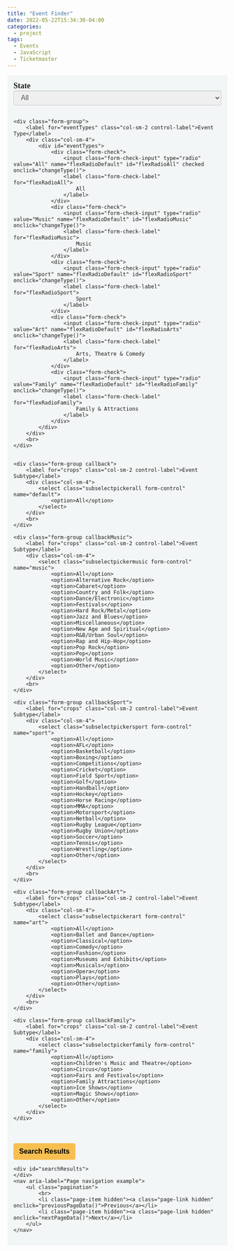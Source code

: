 ```yaml
---
title: "Event Finder"
date: 2022-05-22T15:34:30-04:00
categories:
  - project
tags:
  - Events
  - JavaScript
  - Ticketmaster
---
```


<!-- Latest compiled and minified JavaScript -->
<!-- First include jquery js -->
<script src="//code.jquery.com/jquery-1.12.0.min.js"></script>
<script src="//code.jquery.com/jquery-migrate-1.2.1.min.js"></script>

<!-- Then include bootstrap js -->
<script src="https://maxcdn.bootstrapcdn.com/bootstrap/3.3.6/js/bootstrap.min.js" integrity="sha384-0mSbJDEHialfmuBBQP6A4Qrprq5OVfW37PRR3j5ELqxss1yVqOtnepnHVP9aJ7xS" crossorigin="anonymous"></script>

<style>
	form br {
	    display: initial;
	}
	label {
	    display: initial !important;
	    font-family: var( --e-global-typography-text-font-family ), Sans-serif;
	    margin-bottom: 5px;
	    font-size: 18px;
	}
	form {
	    margin: 0 0 5px 0;
	    padding: 1em;
	    background-color: #f3f6f6;
	}
	.elementor-widget-text-editor {
		color: #212529;
		font-family: var( --e-global-typography-text-font-family ), Sans-serif;
		font-weight: var( --e-global-typography-text-font-weight );
	}
	
	label {
		display: initial !important;
		font-family: var( --e-global-typography-text-font-family ), Sans-serif;
		margin-bottom: 5px;
	}
	
	.form-group.callbackFamily {
		padding-bottom: 30.39px;
	}
	
	label.col-sm-2.control-label {font-family: var( --e-global-typography-text-font-family ), Sans-serif;
	font-weight: bold;font-size: 18px;margin-bottom: 10px;}
	.well {
	color: #212529;
	border-radius: 0.25rem;
	font-family: var( --e-global-typography-text-font-family ), Sans-serif;
	font-weight: var( --e-global-typography-text-font-weight );
	font-size: 16px;
	min-height: 20px;
	padding: 19px;
	margin-bottom: 20px;
	background-color: #f1f1f1;
	border: 1px solid #ced4da;
	border-radius: 4px
	px
	;
	-webkit-box-shadow: inset 0 1px 1px rgb(0 0 0 / 5%);
	box-shadow: inset 0 1px 1px rgb(0 0 0 / 5%);
	}
	.hidden {
	display: none;
	}

	.pagination>li>a, .pagination>li>span {position: relative;
	float: left;
	padding: 6px 12px;
	line-height: 1.5;
	color: #000;
	text-transform: uppercase;text-align: center;text-decoration: none;
	background-color: #F7BF50;
	border: 1px solid #ddd;font-weight: 600;font-size: 1rem;font-family: Montserrat,sans-serif;
    border-top-left-radius: 4px;
    border-bottom-left-radius: 4px;}

	.pagination>li:last-child>a, .pagination>li:last-child>span {border-top-right-radius: 0.25rem;
    border-bottom-right-radius: 0.25rem;
    border-top-left-radius: 0 !important;
    border-bottom-left-radius: 0 !important;}

	.pagination>li:last-child>a, .pagination>li:last-child>span {border-top-right-radius: 4px;
	border-bottom-right-radius: 4px;}

	li.page-item {}

	.pagination>li {display: inline;}

	li.page-item {}

	.pagination>li:first-child>a, .pagination>li:first-child>span {margin-left: 0;
	border-top-left-radius: 4px;
	border-bottom-left-radius: 4px;margin-left: -18px;}

	.pagination>li>a:hover {color: #fff;}
	.btn {
	font-weight: 600;
	font-size: 16px !important;
	display: inline-block;
	color: #212529;
	background-color: #545b62;
	text-align: center;
	vertical-align: middle;
	-webkit-user-select: none;
	-moz-user-select: none;
	-ms-user-select: none;
	user-select: none;
	background-color: transparent;
	border: 1px solid transparent;
	padding: 0.375rem 0.75rem;
	font-size: 1rem;
	line-height: 1.5;
	border-radius: 0.25rem;
	transition: color .15s ease-in-out,background-color .15s ease-in-out,border-color .15s ease-in-out,box-shadow .15s
	ease-in-out;
	}
	.btn-secondary, .btn-secondary:focus, .btn-secondary:active {
	color: #000;
	background-color: #F7BF50 !important;
	border-color: #F7BF50 !important;
	box-shadow: none;
	}
	body {
	padding-top: 50px;
	overflow: hidden;
	font-family: Calibri, "Times new roman", Serif;
	}
	.form-control {display: block;
	width: 100%;
	height: 34px;
	padding: 6px 12px;
	font-size: 16px;
	line-height: 1.42857143;
	color: #555;
	
	background-image: none;
	border: 1px solid #ccc;
	left: 100px;border-radius: 4px;
	-webkit-box-shadow: inset 0 1px 1px rgb(0 0 0 / 8%);
	box-shadow: inset 0 1px 1px rgb(0 0 0 / 8%);
	-webkit-transition: border-color ease-in-out .15s,-webkit-box-shadow ease-in-out .15s;
	-o-transition: border-color ease-in-out .15s,box-shadow ease-in-out .15s;
	transition: border-color ease-in-out .15s,box-shadow ease-in-out .15s;}

	input[type=text] {background-color: #f1f1f1;width: 100%;}

	.btn-block {width: 100%;}

	.form-group {}

	.rowClear {
	display: flex;
	flex-wrap: none;
	margin-right: -15px;
	margin-left: 0px;
	margin-top: -38px;
	}

	.btn-secondary:hover {color: #fff;}

	.btn-default:hover {color: #fff;}

	.btn-default {color: #fff;background: #32373C;}

	.btn-default:hover {border-color: #F7BF50;color: #000;background: #F7BF50;}

	.row {
	display: flex;
	flex-wrap: wrap;
	margin-right: 0px;
	margin-left: 0px;
	margin-top: 50px;}

	#wrapper {
	min-height: 100%;
	height: 100%;
	width: 100%;
	position: absolute;
	top: 0px;
	left: 0;
	display: inline-block;
	}
	#main-wrapper {
	height: 100%;
	overflow-y: auto;
	padding: 50px 0 0px 0;
	}

	#main {
	position: relative;
	height: 100%;
	overflow-y: auto;
	padding: 0 15px;
	}

	#sidebar-wrapper {
	height: 100%;
	padding: 50px 0 0px 0;
	position: fixed;
	border-right: 1px solid gray;
	}

	#sidebar {
	position: relative;
	height: 100%;
	overflow-y: auto;
	}

	#sidebar .list-group-item {
	border-radius: 0;
	border-left: 0;
	border-right: 0;
	border-top: 0;
	}

	.headline {
	width: 100%;
	height: 40px;
	background: #eee;
	margin-bottom: 20px;
	border-top: solid 1px #ccc;
	border-bottom: solid 1px #ccc;
	}

	.headline p {
	position: relative;
	top: 10px;
	left: 150px;
	font-weight: 700;
	}

	.btn {
	display: inline-block;
	}

	@media (max-width: 992px) {
	body {
	padding-top: 0px;
	}
	}

	@media (min-width: 992px) {
	#main-wrapper {
	float: right;
	}
	}

	@media (max-width: 992px) {
	#main-wrapper {
	padding-top: 0px;
	}
	}

	@media (max-width: 992px) {
	#sidebar-wrapper {
	position: static;
	height: auto;
	max-height: 300px;
	border-right: 0;
	}
	}
	.callback{

	}
	.callbackMusic{
	display:none;
	}
	.callbackSport{
	display:none;
	}
	.callbackArt{
	display:none;
	}
	.callbackFamily{
	display:none;
	}
	body{
	overflow:scroll
	}
	summary {
	display: list-item
	}
	
	
</style>

<form class="form-horizontal">
	<div class="form-group">
		<label for="state" class="col-sm-2 control-label">State</label>
		<div class="col-sm-4">
			<select class="selectpicker form-control" name="state">
				<option>All</option>
				<option>New South Wales</option>
				<option>Victoria</option>
				<option>Queensland</option>
				<option>South Australia</option>
				<option>Western Australia</option>
				<option>Tasmania</option>
				<option>Northern Territory</option>
				<option>Australian Capital Territory</option>
			</select>
		</div>
		<br>
	</div>

	<div class="form-group">
		<label for="eventTypes" class="col-sm-2 control-label">Event Type</label>
		<div class="col-sm-4">
            <div id="eventTypes">
                <div class="form-check">
                    <input class="form-check-input" type="radio" value="All" name="flexRadioDefault" id="flexRadioAll" checked onclick="changeType()">
                    <label class="form-check-label" for="flexRadioAll">
                        All
                    </label>
                </div>
                <div class="form-check">
                    <input class="form-check-input" type="radio" value="Music" name="flexRadioDefault" id="flexRadioMusic" onclick="changeType()">
                    <label class="form-check-label" for="flexRadioMusic">
                        Music
                    </label>
                </div>
                <div class="form-check">
                    <input class="form-check-input" type="radio" value="Sport" name="flexRadioDefault" id="flexRadioSport" onclick="changeType()">
                    <label class="form-check-label" for="flexRadioSport">
                        Sport
                    </label>
                </div>
                <div class="form-check">
                    <input class="form-check-input" type="radio" value="Art" name="flexRadioDefault" id="flexRadioArts" onclick="changeType()">
                    <label class="form-check-label" for="flexRadioArts">
                        Arts, Theatre & Comedy
                    </label>
                </div>
                <div class="form-check">
                    <input class="form-check-input" type="radio" value="Family" name="flexRadioDefault" id="flexRadioFamily" onclick="changeType()">
                    <label class="form-check-label" for="flexRadioFamily">
                        Family & Attractions
                    </label>
                </div>
            </div>
		</div>
		<br>
	</div>
   

	<div class="form-group callback">
		<label for="crops" class="col-sm-2 control-label">Event Subtype</label>
		<div class="col-sm-4">
			<select class="subselectpickerall form-control" name="default">
				<option>All</option>
			</select>
		</div>
		<br>
	</div>

	<div class="form-group callbackMusic">
		<label for="crops" class="col-sm-2 control-label">Event Subtype</label>
		<div class="col-sm-4">
			<select class="subselectpickermusic form-control" name="music">
				<option>All</option>
				<option>Alternative Rock</option>
				<option>Cabaret</option>
				<option>Country and Folk</option>
				<option>Dance/Electronic</option>
				<option>Festivals</option>
				<option>Hard Rock/Metal</option>
				<option>Jazz and Blues</option>
				<option>Miscellaneous</option>
				<option>New Age and Spiritual</option>
				<option>R&B/Urban Soul</option>
				<option>Rap and Hip-Hop</option>
				<option>Pop Rock</option>
				<option>Pop</option>
				<option>World Music</option>
				<option>Other</option>
			</select>
		</div>
		<br>
	</div>

	<div class="form-group callbackSport">
		<label for="crops" class="col-sm-2 control-label">Event Subtype</label>
		<div class="col-sm-4">
			<select class="subselectpickersport form-control" name="sport">
				<option>All</option>
				<option>AFL</option>
				<option>Basketball</option>
				<option>Boxing</option>
				<option>Competitions</option>
				<option>Cricket</option>
				<option>Field Sport</option>
				<option>Golf</option>
				<option>Handball</option>
				<option>Hockey</option>
				<option>Horse Racing</option>
				<option>MMA</option>
				<option>Motorsport</option>
				<option>Netball</option>
				<option>Rugby League</option>
				<option>Rugby Union</option>
				<option>Soccer</option>
				<option>Tennis</option>
				<option>Wrestling</option>
				<option>Other</option>
			</select>
		</div>
		<br>
	</div>

	<div class="form-group callbackArt">
		<label for="crops" class="col-sm-2 control-label">Event Subtype</label>
		<div class="col-sm-4">
			<select class="subselectpickerart form-control" name="art">
				<option>All</option>
				<option>Ballet and Dance</option>
				<option>Classical</option>
				<option>Comedy</option>
				<option>Fashion</option>
				<option>Museums and Exhibits</option>
				<option>Musicals</option>
				<option>Opera</option>
				<option>Plays</option>
				<option>Other</option>
			</select>
		</div>
		<br>
	</div>

	<div class="form-group callbackFamily">
		<label for="crops" class="col-sm-2 control-label">Event Subtype</label>
		<div class="col-sm-4">
			<select class="subselectpickerfamily form-control" name="family">
				<option>All</option>
				<option>Children's Music and Theatre</option>
				<option>Circus</option>
				<option>Fairs and Festivals</option>
				<option>Family Attractions</option>
				<option>Ice Shows</option>
				<option>Magic Shows</option>
				<option>Other</option>
			</select>
		</div>
	</div>
<div class="row">
		<div class="col-sm-offset-1 col-sm-10">
			<button type="button" class="btn btn-secondary" onclick="onSearchResultsClick()">Search Results</button>
		</div>
	</div>
	

	
	<div id="searchResults">
	</div>
	<nav aria-label="Page navigation example">
		<ul class="pagination">
			<br>
			<li class="page-item hidden"><a class="page-link hidden" onclick="previousPageData()">Previous</a></li>
			<li class="page-item hidden"><a class="page-link hidden" onclick="nextPageData()">Next</a></li>
		</ul>
	</nav>

<script>
	var currentQuery;

	$('input[type=radio]').on('change', function () {
		if ($(this).val() == "Music") {
			$('.upload').hide();
			$('.callback').hide();
			$('.callbackSport').hide();
			$('.callbackArt').hide();
			$('.callbackFamily').hide();
			$('.callbackMusic').show();
		} else if ($(this).val() == "Sport") {
			$('.upload').hide();
			$('.callback').hide();
			$('.callbackSport').show();
			$('.callbackArt').hide();
			$('.callbackFamily').hide();
			$('.callbackMusic').hide();
		} else if ($(this).val() == "Art") {
			$('.upload').hide();
			$('.callback').hide();
			$('.callbackSport').hide();
			$('.callbackArt').show();
			$('.callbackFamily').hide();
			$('.callbackMusic').hide();
		} else if ($(this).val() == "Family") {
			$('.upload').hide();
			$('.callback').hide();
			$('.callbackSport').hide();
			$('.callbackArt').hide();
			$('.callbackFamily').show();
			$('.callbackMusic').hide();
		} else if ($(this).val() == "All") {
			$('.upload').hide();
			$('.callback').show();
			$('.callbackSport').hide();
			$('.callbackArt').hide();
			$('.callbackFamily').hide();
			$('.callbackMusic').hide();
		}
	});


	stateDict = {
		"All": "All",
		"New South Wales": "NSW",
		"Victoria": "VIC",
		"Queensland": "QLD",
		"South Australia": "SA",
		"Western Australia": "WA",
		"Tasmania": "TAS",
		"Northern Territory": "NT",
		"Australian Capital Territory": "ACT"
	}

	async function getEventData(state, keyword) {

		const loadingOverlay = document.getElementsByClassName('loading-overlay')?.[0];

		var res;
		if (state == "All") {
			currentQuery =
				`https://app.ticketmaster.com/discovery/v2/events.json?keyword=${keyword}&countryCode=AU&apikey=KiqhEiBfJaj2xsSb0iNNO8rp7zislaiC&countryCode=AU&sort=date,asc&size=10`
			res = await
			fetch(`https://app.ticketmaster.com/discovery/v2/events.json?keyword=${keyword}&countryCode=AU&apikey=KiqhEiBfJaj2xsSb0iNNO8rp7zislaiC&countryCode=AU&sort=date,asc&size=10`);
		} else if (state == undefined) {
			currentQuery =
				`https://app.ticketmaster.com/discovery/v2/events.json?keyword=${keyword}&countryCode=AU&apikey=KiqhEiBfJaj2xsSb0iNNO8rp7zislaiC&countryCode=AU&sort=date,asc&size=10`
			res = await
			fetch(`https://app.ticketmaster.com/discovery/v2/events.json?keyword=${keyword}&countryCode=AU&apikey=KiqhEiBfJaj2xsSb0iNNO8rp7zislaiC&countryCode=AU&sort=date,asc&size=10`);
		} else {
			currentQuery =
				`https://app.ticketmaster.com/discovery/v2/events.json?keyword=${keyword}&countryCode=AU&apikey=KiqhEiBfJaj2xsSb0iNNO8rp7zislaiC&stateCode=${state}&sort=date,asc&size=10`
			res = await
			fetch(`https://app.ticketmaster.com/discovery/v2/events.json?keyword=${keyword}&countryCode=AU&apikey=KiqhEiBfJaj2xsSb0iNNO8rp7zislaiC&stateCode=${state}&sort=date,asc&size=10`);
		}
		const json = await res.json();

		var element = document.getElementsByClassName("page-item hidden");
		for (i = 0; i < element.length; i++) {
			element[i].classList.remove("hidden");
		}
		var
			element = document.getElementsByClassName("page-item hidden");
		for (i = 0; i < element.length; i++) {
			element[i].classList.remove("hidden");
		}
		var element = document.getElementsByClassName("page-link hidden");
		for (i = 0; i < element.length; i++) {
			element[i].classList.remove("hidden");
		}
		var
			element = document.getElementsByClassName("page-link hidden");
		for (i = 0; i < element.length; i++) {
			element[i].classList.remove("hidden");
		}
		return json;
	}
	async function youGotNextMarty(url) {
		const
			loadingOverlay = document.getElementsByClassName('loading-overlay')?.[0];
		var res;
		res = await fetch(url);
		const
			json = await res.json();
		return json;
	}
	var selectedItemState, selectedItemType, selectedItemSubtypeAll, selectedItemSubtypeMusic, selectedItemSubtypeSport, selectedItemSubtypeArt, selectedItemSubtypeFamily;
	var subtypeActive = -1;
	$('.selectpicker').change(function () {
		selectedItemState = $('.selectpicker').val();
	});
	
    function changeType(){
        selectedItemType = document.querySelector('input[type=radio]:checked').value;
        console.log(selectedItemType)
    }



	$('.subselectpickerall').change(function () {
		selectedItemSubtypeAll = $('.subselectpickerall').val();
		subtypeActive = 0;
	});
	$('.subselectpickermusic').change(function () {
		selectedItemSubtypeMusic = $('.subselectpickermusic').val();
		subtypeActive = 1;
	});
	$('.subselectpickersport').change(function () {
		selectedItemSubtypeSport = $('.subselectpickersport').val();
		subtypeActive = 2;
	});
	$('.subselectpickerart').change(function () {
		selectedItemSubtypeArt = $('.subselectpickerart').val();
		subtypeActive = 3;
	});
	$('.subselectpickerfamily').change(function () {
		selectedItemSubtypeFamily = $('.subselectpickerfamily').val();
		subtypeActive = 4;
	});
	$("#clear :button").click(function () {
		$('select[name=state]').val('All');
		$('select[name=eventTypes]').val('All');
		$('select[name=default]').val('All');
		$('select[name=music]').val('All');
		$('select[name=sport]').val('All');
		$('select[name=art]').val('All');
		$('select[name=family]').val('All');
	});
	var
		currentQuery;
	var pageNo;

	function onSearchResultsClick() {
		state = selectedItemState 
		category = selectedItemType

		if (subtypeActive == -1) {
			keyword = category
		}
		if (subtypeActive == 0) {
			keyword = ''
		} else if (subtypeActive == 1) {
			if (selectedItemSubtypeMusic == 'All') {
				keyword = category
			} else {
				if (selectedItemSubtypeMusic == 'All') {
					keyword = category
				} else {
					keyword = selectedItemSubtypeMusic
				}
			}
		} else if (subtypeActive == 2) {
			if (selectedItemSubtypeSport == 'All') {
				keyword = category
			} else {
				if (selectedItemSubtypeSport == undefined) {
					keyword = category
				} else {
					keyword = selectedItemSubtypeSport
				}
			}
		} else if (subtypeActive == 3) {
			if (selectedItemSubtypeArt == 'All') {
				keyword = category
			} else {
				if (selectedItemSubtypeArt == undefined) {
					keyword = category
				} else {
					keyword = selectedItemSubtypeArt
				}
			}
		} else if (subtypeActive == 4) {
			if (selectedItemSubtypeFamily == 'All') {
				keyword = category
			} else {
				if (selectedItemSubtypeFamily == undefined) {
					keyword = category
				} else {
					keyword = selectedItemSubtypeFamily
				}
			}
		}
		eventData = getEventData(stateDict[state], keyword)
		eventData.then(function (result) {
			pageNo = result.page.number
            if (result.page.totalElements == 0) {
				document.getElementById("searchResults").innerHTML += "<div class='well'>" + "<br>" + "<b>No Results Found...</b>" +
					"</div>"
			}
            else{
                eventData = result._embedded.events
                for (i = 0; i < eventData.length; i++) {

                    eventCity = result._embedded.events[i]._embedded.venues[0].city.name
                    eventState = result._embedded.events[i]._embedded.venues[0].state.name

                    timeString = eventData[i].dates.start.localTime // Prepend any date. Use your birthday. 
                    const timeString12hr=new Date('1970-01-01T' + timeString + 'Z').toLocaleTimeString('en-US', {
                        timeZone: 'UTC',
                        hour12: true,
                        hour: 'numeric',
                        minute: 'numeric'
                    });
                    if (eventData[i].info == '.') {
                        var
                            eventInfo = 'No additional Information'
                    } else {
                        var eventInfo = eventData[i].info
                    }
                    if (parseInt(eventData[i].dates.start.localDate) < 2022) {} else if (parseInt(eventData[i].dates.start.localDate) > 2025) {} else {
                        eventDate = eventData[i].dates.start.localDate.split('-')[2] + "/" + eventData[i].dates.start.localDate.split('-')[1] + "/" + eventData[i].dates.start.localDate.split('-')[0]

                        
                        document.getElementById('searchResults').innerHTML += "<div class='well' id='result'><p style = 'font-size:18px' >" + " <b> " + eventData[i].name + " </b>" + "<br></p> <b> Date: </b>" + eventDate + "<br><b>Time:</b> " +
                            timeString12hr + "<br><b>Location:</b> " + (eventData[i]._embedded.venues[0].name).split(',')[0] + " - " + eventCity + ", " + eventState + "<br> <a href = " + eventData[i].url + " target ='_blank'> <b> Buy Tickets </b></a> " +
                            "<br> <details><summary> <b> Information </b></summary><p> " + eventInfo + " </p> </details>" + " </div>"
                    }
                }
            }
		})


		document.getElementById("searchResults").innerHTML = "<br>"

	}


	function nextPageData() {

		state = selectedItemState
		category = selectedItemType

		if (subtypeActive == -1) {
			keyword = category
		}

		if (subtypeActive == 0) {
			keyword = ''
		} else if (subtypeActive == 1) {
			if (selectedItemSubtypeMusic == 'All') {
				keyword = category
			} else {
				if (selectedItemSubtypeMusic == 'All') {
					keyword = category
				} else {
					keyword = selectedItemSubtypeMusic
				}
			}

		} else if (subtypeActive == 2) {
			if (selectedItemSubtypeSport == 'All') {
				keyword = category
			} else {
				if (selectedItemSubtypeSport == undefined) {
					keyword = category
				} else {
					keyword = selectedItemSubtypeSport
				}
			}
		} else if (subtypeActive == 3) {
			if (selectedItemSubtypeArt == 'All') {
				keyword = category
			} else {
				if (selectedItemSubtypeArt == undefined) {
					keyword = category
				} else {
					keyword = selectedItemSubtypeArt
				}
			}
		} else if (subtypeActive == 4) {
			if (selectedItemSubtypeFamily == 'All') {
				keyword = category
			} else {
				if (selectedItemSubtypeFamily == undefined) {
					keyword = category
				} else {
					keyword = selectedItemSubtypeFamily
				}
			}
		}

		if (pageNo = 0) {
			if (state == "All") {
				currentQuery =
					`https://app.ticketmaster.com/discovery/v2/events.json?keyword=${keyword}&countryCode=AU&apikey=KiqhEiBfJaj2xsSb0iNNO8rp7zislaiC&countryCode=AU&sort=date,asc&size=10`
			} else if (state == undefined) {
				currentQuery =
					`https://app.ticketmaster.com/discovery/v2/events.json?keyword=${keyword}&countryCode=AU&apikey=KiqhEiBfJaj2xsSb0iNNO8rp7zislaiC&countryCode=AU&sort=date,asc&size=10`
			} else {
				currentQuery =
					`https://app.ticketmaster.com/discovery/v2/events.json?keyword=${keyword}&countryCode=AU&apikey=KiqhEiBfJaj2xsSb0iNNO8rp7zislaiC&stateCode=${stateDict[state]}&sort=date,asc&size=10`
			}
		}



		eventData = youGotNextMarty(currentQuery)

		eventData.then(function (result) {



			pageNo = result.page.number + 1
			if (result.page.totalElements == 0) {
				document.getElementById("searchResults").innerHTML += "<div class='well'>" + "<b>No Results Found...</b>" +
					"</div>"
			}
			eventData = result._embedded.events
			try {
				nextQuery = "https://app.ticketmaster.com" + result._links.next.href + "&apikey=KiqhEiBfJaj2xsSb0iNNO8rp7zislaiC"
				
							currentQuery = nextQuery
			eventData = youGotNextMarty(nextQuery)


			eventData.then(function (result) {

				eventData = result._embedded.events

				if (result.page.totalElements == 0) {
					document.getElementById("searchResults").innerHTML = "<div class='well'>" + "<br>" + "<b>No Results Found.</b>" + " </div>"
				}

				for (i = 0; i < eventData.length; i++) {

                    eventCity = result._embedded.events[i]._embedded.venues[0].city.name
                    eventState = result._embedded.events[i]._embedded.venues[0].state.name

					timeString = eventData[i].dates.start.localTime // Prepend any date. Use your birthday.
					const timeString12hr = new Date('1970-01-01T' + timeString + 'Z').toLocaleTimeString('en-US', {
						timeZone: 'UTC',
						hour12: true,
						hour: 'numeric',
						minute: 'numeric'
					});
					if (eventData[i].info == '.') {
						var
							eventInfo = 'No additional Information'
					} else {
						var eventInfo = eventData[i].info
					}
					if (parseInt(eventData[i].dates.start.localDate) < 2022) {} else if (parseInt(eventData[i].dates.start.localDate) >
						2025) {} else {
						eventDate = eventData[i].dates.start.localDate.split('-')[2] + "/" + eventData[i].dates.start.localDate.split('-')[1] + "/" + eventData[i].dates.start.localDate.split('-')[0]

                        document.getElementById('searchResults').innerHTML += "<div class='well' id='result'><p style = 'font-size:18px' >" + " <b> " + eventData[i].name + " </b>" + "<br></p> <b> Date: </b>" + eventDate + "<br><b>Time:</b> " +
                            timeString12hr + "<br><b>Location:</b> " + (eventData[i]._embedded.venues[0].name).split(',')[0] + " - " + eventCity + ", " + eventState + "<br> <a href = " + eventData[i].url + " target ='_blank'> <b> Buy Tickets </b></a> " +
                            "<br> <details><summary> <b> Information </b></summary><p> " + eventInfo + " </p> </details>" + " </div>"
                        }
				}

			})
			} catch {
				document.getElementById("searchResults").innerHTML += "<div class='well'>" + "<b>No More Results...</b>" +
					"</div>"
			}




		})


		document.getElementById("searchResults").innerHTML = "<br>"

	}

	function previousPageData() {

		state = selectedItemState
		category = selectedItemType

		if (subtypeActive == -1) {
			keyword = category
		}

		if (subtypeActive == 0) {
			keyword = ''
		} else if (subtypeActive == 1) {
			if (selectedItemSubtypeMusic == 'All') {
				keyword = category
			} else {
				if (selectedItemSubtypeMusic == 'All') {
					keyword = category
				} else {
					keyword = selectedItemSubtypeMusic
				}
			}

		} else if (subtypeActive == 2) {
			if (selectedItemSubtypeSport == 'All') {
				keyword = category
			} else {
				if (selectedItemSubtypeSport == undefined) {
					keyword = category
				} else {
					keyword = selectedItemSubtypeSport
				}
			}
		} else if (subtypeActive == 3) {
			if (selectedItemSubtypeArt == 'All') {
				keyword = category
			} else {
				if (selectedItemSubtypeArt == undefined) {
					keyword = category
				} else {
					keyword = selectedItemSubtypeArt
				}
			}
		} else if (subtypeActive == 4) {
			if (selectedItemSubtypeFamily == 'All') {
				keyword = category
			} else {
				if (selectedItemSubtypeFamily == undefined) {
					keyword = category
				} else {
					keyword = selectedItemSubtypeFamily
				}
			}
		}

		console.log(pageNo)
		if (pageNo != 0) {
			if (state == "All") {
				previousQuery =
					`https://app.ticketmaster.com/discovery/v2/events.json?keyword=${keyword}&countryCode=AU&apikey=KiqhEiBfJaj2xsSb0iNNO8rp7zislaiC&countryCode=AU&sort=date,asc&size=10&page=${pageNo-1}`
			} else if (state == undefined) {
				previousQuery =
					`https://app.ticketmaster.com/discovery/v2/events.json?keyword=${keyword}&countryCode=AU&apikey=KiqhEiBfJaj2xsSb0iNNO8rp7zislaiC&countryCode=AU&sort=date,asc&size=10&page=${pageNo-1}`
			} else {
				previousQuery =
					`https://app.ticketmaster.com/discovery/v2/events.json?keyword=${keyword}&countryCode=AU&apikey=KiqhEiBfJaj2xsSb0iNNO8rp7zislaiC&stateCode=${stateDict[state]}&sort=date,asc&size=10&page=${pageNo-1}`
			}
		} else {
			if (state == "All") {
				previousQuery =
					`https://app.ticketmaster.com/discovery/v2/events.json?keyword=${keyword}&countryCode=AU&apikey=KiqhEiBfJaj2xsSb0iNNO8rp7zislaiC&countryCode=AU&sort=date,asc&size=10&page=0`
			} else if (state == undefined) {
				previousQuery =
					`https://app.ticketmaster.com/discovery/v2/events.json?keyword=${keyword}&countryCode=AU&apikey=KiqhEiBfJaj2xsSb0iNNO8rp7zislaiC&countryCode=AU&sort=date,asc&size=10&page=0`
			} else {
				previousQuery =
					`https://app.ticketmaster.com/discovery/v2/events.json?keyword=${keyword}&countryCode=AU&apikey=KiqhEiBfJaj2xsSb0iNNO8rp7zislaiC&stateCode=${stateDict[state]}&sort=date,asc&size=10&page=0`
			}
		}

		currentQuery = previousQuery
		eventData = youGotNextMarty(previousQuery)


		eventData.then(function (result) {
			pageNo = result.page.number
			eventData = result._embedded.events

			if (result.page.totalElements == 0) {
				document.getElementById("searchResults").innerHTML = "<div class='well'>" + "<br>" + "<b>No Results Found... < /b>" + "</div>"
			}

			for (i = 0; i < eventData.length; i++) {

                eventCity = result._embedded.events[i]._embedded.venues[0].city.name
                eventState = result._embedded.events[i]._embedded.venues[0].state.name

				timeString = eventData[i].dates.start.localTime // Prepend any date. Use your birthday.
				const timeString12hr = new Date('1970-01-01T' + timeString + 'Z').toLocaleTimeString('en-US', {
					timeZone: 'UTC',
					hour12: true,
					hour: 'numeric',
					minute: 'numeric'
				});
				if (eventData[i].info == '.') {
					var
						eventInfo = 'No additional Information'
				} else {
					var eventInfo = eventData[i].info
				}
				if (parseInt(eventData[i].dates.start.localDate) < 2022) {} else
				if (parseInt(eventData[i].dates.start.localDate) > 2025) {} else {
					eventDate = eventData[i].dates.start.localDate.split('-')[2] + "/" + eventData[i].dates.start.localDate.split('-')[1] + "/" + eventData[i].dates.start.localDate.split('-')[0]

                    document.getElementById('searchResults').innerHTML += "<div class='well' id='result'><p style = 'font-size:18px' >" + " <b> " + eventData[i].name + " </b>" + "<br></p> <b> Date: </b>" + eventDate + "<br><b>Time:</b> " +
                            timeString12hr + "<br><b>Location:</b> " + (eventData[i]._embedded.venues[0].name).split(',')[0] + " - " + eventCity + ", " + eventState + "<br> <a href = " + eventData[i].url + " target ='_blank'> <b> Buy Tickets </b></a> " +
                            "<br> <details><summary> <b> Information </b></summary><p> " + eventInfo + " </p> </details>" + " </div>"
				}

			}
		})

		document.getElementById("searchResults").innerHTML = "<br>"

	}
</script>
</form>
